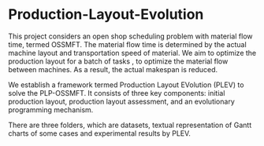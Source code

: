# Production-Layout-Evolution

This project considers an open shop scheduling problem with material flow time, termed OSSMFT. The material flow time is determined by the actual machine layout and transportation speed of material.
We aim to optimize the production layout for a batch of tasks , to optimize the material flow between machines. As a result, the actual makespan is reduced.

We establish a framework termed Production Layout EVolution (PLEV) to solve the PLP-OSSMFT. 
It consists of three key components: initial production layout, production layout assessment, and an evolutionary programming mechanism.

There are three folders, which are datasets,  textual representation of Gantt charts of some cases and experimental results by PLEV.
